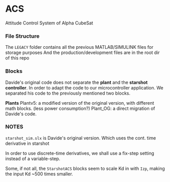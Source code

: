 # ACS
Attitude Control System of Alpha CubeSat


### File Structure

The `LEGACY` folder contains all the previous MATLAB/SIMULINK files for storage purposes
And the production/development files are in the root dir of this repo

### Blocks
Davide's original code does not separate the **plant** and the **starshot controller**. 
In order to adapt the code to our microcontroller application. We separated his code to the previously mentioned two blocks.


**Plants**
Plantv5: a modified version of the original version, with different math blocks. (less power consumption?)
Plant_OG: a direct migration of Davide's code.


### NOTES 

`starshot_sim.slx` is Davide's original version. Which uses the cont. time derivative in starshot

In order to use discrete-time derivatives, we shall use a fix-step setting instead of a variable-step.

Some, if not all, the `StarshotACS` blocks seem to scale Kd in with `Izp`, making the input Kd ~500 times smaller.

